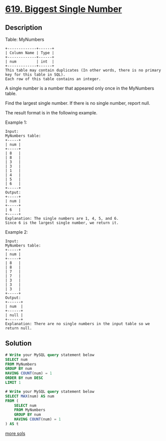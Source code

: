 # [619. Biggest Single Number](https://leetcode.com/problems/biggest-single-number/)

## Description

Table: MyNumbers

```
+-------------+------+
| Column Name | Type |
+-------------+------+
| num         | int  |
+-------------+------+
This table may contain duplicates (In other words, there is no primary key for this table in SQL).
Each row of this table contains an integer.
```


A single number is a number that appeared only once in the MyNumbers table.

Find the largest single number. If there is no single number, report null.

The result format is in the following example.

Example 1:

```
Input: 
MyNumbers table:
+-----+
| num |
+-----+
| 8   |
| 8   |
| 3   |
| 3   |
| 1   |
| 4   |
| 5   |
| 6   |
+-----+
Output: 
+-----+
| num |
+-----+
| 6   |
+-----+
Explanation: The single numbers are 1, 4, 5, and 6.
Since 6 is the largest single number, we return it.
```
Example 2:

```
Input: 
MyNumbers table:
+-----+
| num |
+-----+
| 8   |
| 8   |
| 7   |
| 7   |
| 3   |
| 3   |
| 3   |
+-----+
Output: 
+------+
| num  |
+------+
| null |
+------+
Explanation: There are no single numbers in the input table so we return null.
```


## Solution

```sql
# Write your MySQL query statement below
SELECT num
FROM MyNumbers
GROUP BY num
HAVING COUNT(num) = 1
ORDER BY num DESC
LIMIT 1
```

```sql
# Write your MySQL query statement below
SELECT MAX(num) AS num
FROM (
    SELECT num
    FROM MyNumbers
    GROUP BY num
    HAVING COUNT(num) = 1
) AS t
```

[more sols](https://leetcode.com/problems/biggest-single-number/solutions/3787911/5-7-easy-different-solutions/?envType=study-plan-v2&envId=top-sql-50)




